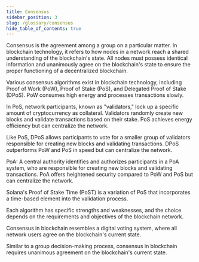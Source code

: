 ```yaml
---
title: Consensus
sidebar_position: 3
slug: /glossary/consensus
hide_table_of_contents: true
---
```


Consensus is the agreement among a group on a particular matter. In blockchain technology, it refers to how nodes in a network reach a shared understanding of the blockchain's state. All nodes must possess identical information and unanimously agree on the blockchain's state to ensure the proper functioning of a decentralized blockchain.

Various consensus algorithms exist in blockchain technology, including Proof of Work (PoW), Proof of Stake (PoS), and Delegated Proof of Stake (DPoS). PoW consumes high energy and processes transactions slowly.

In PoS, network participants, known as "validators," lock up a specific amount of cryptocurrency as collateral. Validators randomly create new blocks and validate transactions based on their stake. PoS achieves energy efficiency but can centralize the network.

Like PoS, DPoS allows participants to vote for a smaller group of validators responsible for creating new blocks and validating transactions. DPoS outperforms PoW and PoS in speed but can centralize the network.

PoA: A central authority identifies and authorizes participants in a PoA system, who are responsible for creating new blocks and validating transactions. PoA offers heightened security compared to PoW and PoS but can centralize the network.

Solana's Proof of Stake Time (PoST) is a variation of PoS that incorporates a time-based element into the validation process.

Each algorithm has specific strengths and weaknesses, and the choice depends on the requirements and objectives of the blockchain network.

Consensus in blockchain resembles a digital voting system, where all network users agree on the blockchain's current state.

Similar to a group decision-making process, consensus in blockchain requires unanimous agreement on the blockchain's current state.
